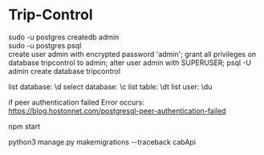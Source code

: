 # Trip-Control

sudo -u postgres createdb admin <br>
sudo -u postgres psql <br>
create user admin with encrypted password 'admin';
grant all privileges on database tripcontrol to admin;
alter user admin with SUPERUSER;
psql -U  admin
create database tripcontrol

list database:      \d 
select database:    \c
list table:         \dt
list user:          \du



if peer authentication failed Error occurs:
https://blog.hostonnet.com/postgresql-peer-authentication-failed


npm start

python3 manage.py makemigrations  --traceback cabApi




